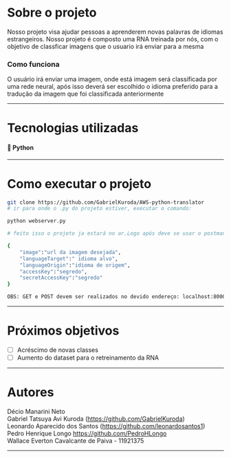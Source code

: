 # Sobre o projeto
Nosso projeto visa ajudar pessoas a aprenderem novas palavras de idiomas estrangeiros. Nosso projeto é composto uma RNA treinada por nós, com o objetivo de               classficar imagens que o usuario irá enviar para a mesma
### Como funciona      
 O usuário irá enviar uma imagem, onde está imagem será classificada por uma rede neural, após isso deverá ser escolhido o idioma preferido para a tradução da imagem que foi classificada anteriormente
<hr>  
      
# Tecnologias utilizadas 
#### :snake: Python
<hr>  

# Como executar o projeto
```bash
git clone https://github.com/GabrielKuroda/AWS-python-translator
# ir para onde o .py do projeto estiver, executar o comando:

python webserver.py

# feito isso o projeto ja estará no ar.Logo após deve se usar o postman ou o insomnia, e utilizar o seguinte JSON para executar o POST:

{
    "image":"url da imagem desejada",
    "languageTarget":" idioma alvo",
    "languageOrigin":"idioma de origem",
    "accessKey":"segredo",
    "secretAccessKey":"segredo"
}

OBS: GET e POST devem ser realizados no devido endereço: localhost:8000
```
<hr>  

# Próximos objetivos

- [ ] Acréscimo de novas classes
- [ ] Aumento do dataset para o retreinamento da RNA
<hr>  

# Autores
Décio Manarini Neto <br>
Gabriel Tatsuya Avi Kuroda (https://github.com/GabrielKuroda) <br>
Leonardo Aparecido dos Santos (https://github.com/leonardosantos1) <br>
Pedro Henrique Longo https://github.com/PedroHLongo <br>
Wallace Everton Cavalcante de Paiva - 11921375
<hr>  
	 
<br>
<br>
